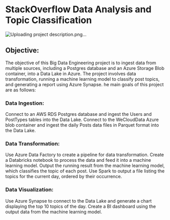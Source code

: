# StackOverflow Data Analysis and Topic Classification
![Uploading project description.png…]()

## Objective:
The objective of this Big Data Engineering project is to ingest data from multiple sources, including a Postgres database and an Azure Storage Blob container, into a Data Lake in Azure. The project involves data transformation, running a machine learning model to classify post topics, and generating a report using Azure Synapse.
he main goals of this project are as follows:

### Data Ingestion:
Connect to an AWS RDS Postgres database and ingest the Users and PostTypes tables into the Data Lake.
Connect to the WeCloudData Azure blob container and ingest the daily Posts data files in Parquet format into the Data Lake.
### Data Transformation:
Use Azure Data Factory to create a pipeline for data transformation.
Create a Databricks notebook to process the data and feed it into a machine learning model.
Output the running result from the machine learning model, which classifies the topic of each post.
Use Spark to output a file listing the topics for the current day, ordered by their occurrence.
### Data Visualization:
Use Azure Synapse to connect to the Data Lake and generate a chart displaying the top 10 topics of the day.
Create a BI dashboard using the output data from the machine learning model.
